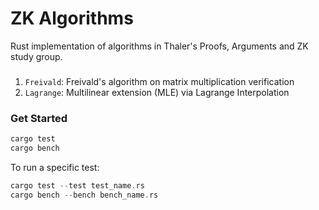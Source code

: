 # ZK Algorithms

Rust implementation of algorithms in Thaler's Proofs, Arguments and ZK study group. 

###
1. `Freivald`: Freivald's algorithm on matrix multiplication verification
2. `Lagrange`: Multilinear extension (MLE) via Lagrange Interpolation

### Get Started
```rust
cargo test
cargo bench
```

To run a specific test:
```rust 
cargo test --test test_name.rs
cargo bench --bench bench_name.rs
```
